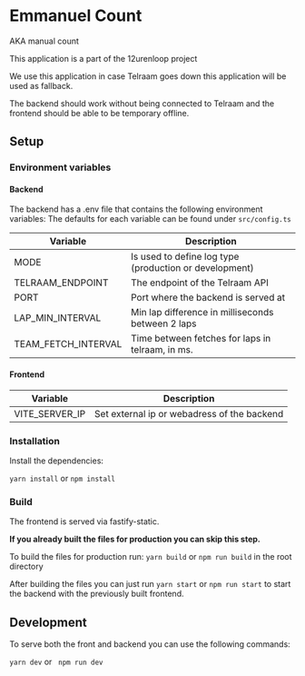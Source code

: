 # Emmanuel Count

AKA manual count

This application is a part of the 12urenloop project

We use this application in case Telraam goes down this application will be used as fallback.

The backend should work without being connected to Telraam and the frontend should be able to be temporary offline.

## Setup

### Environment variables

#### Backend

The backend has a .env file that contains the following environment variables:
The defaults for each variable can be found under `src/config.ts`

| Variable            | Description                                            |
| ------------------- | ------------------------------------------------------ |
| MODE                | Is used to define log type (production or development) |
| TELRAAM_ENDPOINT    | The endpoint of the Telraam API                        |
| PORT                | Port where the backend is served at                    |
| LAP_MIN_INTERVAL    | Min lap difference in milliseconds between 2 laps      |
| TEAM_FETCH_INTERVAL | Time between fetches for laps in telraam, in ms.       |

#### Frontend

| Variable       | Description                                 |
| -------------- | ------------------------------------------- |
| VITE_SERVER_IP | Set external ip or webadress of the backend |

### Installation

Install the dependencies:

`yarn install` or `npm install`

### Build

The frontend is served via fastify-static.

**If you already built the files for production you can skip this step.**

To build the files for production run:
`yarn build` or `npm run build` in the root directory

After building the files you can just run `yarn start` or `npm run start` to start the backend with the previously built
frontend.

## Development

To serve both the front and backend you can use the following commands:

`yarn dev` or ` npm run dev`
